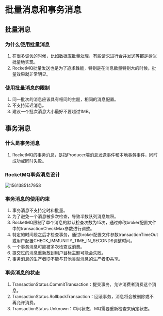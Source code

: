 # 批量消息和事务消息

## 批量消息

### 为什么使用批量消息

1. 在很多调优的时候，比如数据库批量处理，有些请求进行合并发送等都是类似批量地实现。
2. RocketMQ批量发送也是为了追求性能，特别是在消息数量特别大的时候，批量效果就非常明显。

### 使用批量消息的限制

1. 同一批次的消息应该具有相同的主题，相同的消息配置。
2. 不支持延迟消息。
3. 建议一个批次消息大小最好不要超过1MB。

## 事务消息

### 什么是事务消息

1. RocketMQ的事务消息，是指Producer端消息发送事件和本地事务事件，同时成功或同时失败。

### RocketMQ事务消息设计

![1561385147958](C:\Users\zhu\AppData\Roaming\Typora\typora-user-images\1561385147958.png)

### 事务消息的使用约束

1. 事务消息不支持定时和批量。
2. 为了避免一个消息被多次检查，导致半数队列消息堆积。
3. RocketMQ限制了单个消息的默认检查次数为15次，通过修改broker配置文件中的transactionCheckMax参数进行调整。
4. 特定的时间段之后才检查事务，通过broker配置文件参数transactionTimeOut或用户配置CHECK_IMMUNITY_TIME_IN_SECONDS调整时间。
5. 一个事务消息可能被多次检查或消费。
6. 提交过的消息重新放到用户目标主题可能会失败。
7. 事务消息的生产者ID不能与其他类型消息的生产者ID共享。

### 事务消息的状态

1. TransactionStatus.CommitTransaction：提交事务，允许消费者消费这个消息。
2. TransactionStatus.RollbackTransaction：回滚事务，消息将会被删除或不再允许消费。
3. TransactionStatus.Unknown：中间状态，MQ需要重新检查来确定状态。